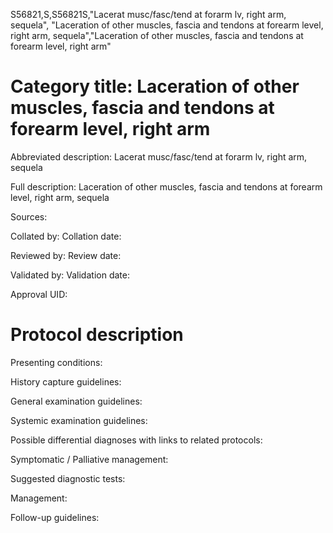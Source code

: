 S56821,S,S56821S,"Lacerat musc/fasc/tend at forarm lv, right arm, sequela", "Laceration of other muscles, fascia and tendons at forearm level, right arm, sequela","Laceration of other muscles, fascia and tendons at forearm level, right arm"
# Category title: Laceration of other muscles, fascia and tendons at forearm level, right arm

Abbreviated description: Lacerat musc/fasc/tend at forarm lv, right arm, sequela

Full description: Laceration of other muscles, fascia and tendons at forearm level, right arm, sequela

Sources:

Collated by:
Collation date:

Reviewed by:
Review date:

Validated by:
Validation date:

Approval UID:

# Protocol description

Presenting conditions:

History capture guidelines:

General examination guidelines:

Systemic examination guidelines:

Possible differential diagnoses with links to related protocols:

Symptomatic / Palliative management:

Suggested diagnostic tests:

Management:

Follow-up guidelines:
